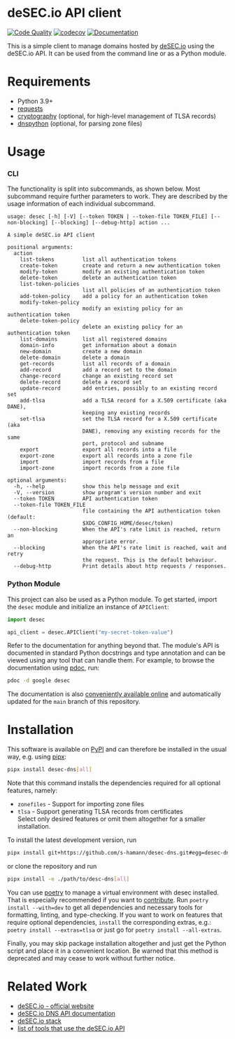 deSEC.io API client
===================

[![Code Quality](https://github.com/s-hamann/desec-dns/actions/workflows/code_quality.yml/badge.svg)](https://github.com/s-hamann/desec-dns/actions/workflows/code_quality.yml)
[![codecov](https://codecov.io/gh/s-hamann/desec-dns/graph/badge.svg?token=D9ZE0GXJN0)](https://codecov.io/gh/s-hamann/desec-dns)
[![Documentation](https://github.com/s-hamann/desec-dns/actions/workflows/docs.yml/badge.svg)](https://s-hamann.github.io/desec-dns/)

This is a simple client to manage domains hosted by
[deSEC.io](https://desec.io/) using the deSEC.io API.
It can be used from the command line or as a Python module.

Requirements
============

* Python 3.9+
* [requests](https://github.com/requests/requests)
* [cryptography](https://github.com/pyca/cryptography/) (optional, for high-level
  management of TLSA records)
* [dnspython](https://www.dnspython.org/) (optional, for parsing zone files)

Usage
=====

### CLI

The functionality is split into subcommands, as shown below.
Most subcommand require further parameters to work.
They are described by the usage information of each individual subcommand.

```
usage: desec [-h] [-V] [--token TOKEN | --token-file TOKEN_FILE] [--non-blocking] [--blocking] [--debug-http] action ...

A simple deSEC.io API client

positional arguments:
  action
    list-tokens         list all authentication tokens
    create-token        create and return a new authentication token
    modify-token        modify an existing authentication token
    delete-token        delete an authentication token
    list-token-policies
                        list all policies of an authentication token
    add-token-policy    add a policy for an authentication token
    modify-token-policy
                        modify an existing policy for an authentication token
    delete-token-policy
                        delete an existing policy for an authentication token
    list-domains        list all registered domains
    domain-info         get information about a domain
    new-domain          create a new domain
    delete-domain       delete a domain
    get-records         list all records of a domain
    add-record          add a record set to the domain
    change-record       change an existing record set
    delete-record       delete a record set
    update-record       add entries, possibly to an existing record set
    add-tlsa            add a TLSA record for a X.509 certificate (aka DANE),
                        keeping any existing records
    set-tlsa            set the TLSA record for a X.509 certificate (aka
                        DANE), removing any existing records for the same
                        port, protocol and subname
    export              export all records into a file
    export-zone         export all records into a zone file
    import              import records from a file
    import-zone         import records from a zone file

optional arguments:
  -h, --help            show this help message and exit
  -V, --version         show program's version number and exit
  --token TOKEN         API authentication token
  --token-file TOKEN_FILE
                        file containing the API authentication token (default:
                        $XDG_CONFIG_HOME/desec/token)
  --non-blocking        When the API's rate limit is reached, return an
                        appropriate error.
  --blocking            When the API's rate limit is reached, wait and retry
                        the request. This is the default behaviour.
  --debug-http          Print details about http requests / responses.
```

### Python Module

This project can also be used as a Python module.
To get started, import the `desec` module and initialize an instance of `APIClient`:

```py
import desec

api_client = desec.APIClient("my-secret-token-value")
```

Refer to the documentation for anything beyond that.
The module's API is documented in standard Python docstrings and type
annotation and can be viewed using any tool that can handle them.
For example, to browse the documentation using [pdoc](https://pdoc.dev/), run:

```sh
pdoc -d google desec
```

The documentation is also [conveniently available online](https://s-hamann.github.io/desec-dns/)
and automatically updated for the `main` branch of this repository.

Installation
============

This software is available on [PyPI](https://pypi.org/project/desec-dns/) and can therefore be
installed in the usual way, e.g. using [pipx](https://pypi.org/project/pipx/):

```sh
pipx install desec-dns[all]
```

Note that this command installs the dependencies required for all optional features,
namely:
* `zonefiles` - Support for importing zone files  
* `tlsa` - Support generating TLSA records from certificates  
Select only desired features or omit them altogether for a smaller installation.

To install the latest development version, run
```sh
pipx install git+https://github.com/s-hamann/desec-dns.git#egg=desec-dns[all]
```
or clone the repository and run
```sh
pipx install -e ./path/to/desc-dns[all]
```

You can use [poetry](https://python-poetry.org/docs/) to manage a virtual environment
with desec installed. That is especially recommended if you want to
[contribute](CONTRIBUTING.md). Run `poetry install --with=dev` to get all dependencies
and necessary tools for formatting, linting, and type-checking. If you want to work on
features that require optional dependencies, `install` the corresponding extras, e.g.:
`poetry install --extras=tlsa` or just go for `poetry install --all-extras`.

Finally, you may skip package installation altogether and just get the Python script and
place it in a convenient location. Be warned that this method is deprecated and may cease
to work without further notice.

Related Work
============

* [deSEC.io - official website](https://desec.io/)
* [deSEC.io DNS API documentation](https://desec.readthedocs.io/)
* [deSEC.io stack](https://github.com/desec-io/desec-stack)
* [list of tools that use the deSEC.io API](https://talk.desec.io/t/tools-implementing-desec)
